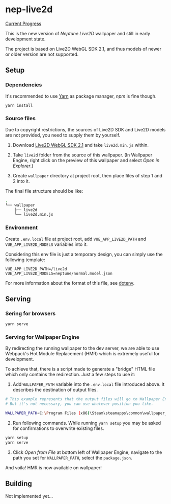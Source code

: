 # nep-live2d

[Current Progress](https://github.com/guansss/nep-live2d/projects/1)

This is the new version of *Neptune Live2D* wallpaper and still in early development state.

The project is based on Live2D WebGL SDK 2.1, and thus models of newer or older version are not supported.

## Setup

### Dependencies

It's recommended to use [Yarn](https://yarnpkg.com) as package manager, *npm* is fine though.

``` sh
yarn install
```

### Source files

Due to copyright restrictions, the sources of Live2D SDK and Live2D models are not provided, you need to supply them by yourself.

1. Download [Live2D WebGL SDK 2.1](http://sites.cybernoids.jp/cubism-sdk2/webgl2-1) and take `live2d.min.js` within.

2. Take `live2d` folder from the source of this wallpaper. (In Wallpaper Engine, right click on the preview of this wallpaper and select *Open in Explorer*.)

3. Create `wallpaper` directory at project root, then place files of step 1 and 2 into it.

The final file structure should be like:

``` sh
.
└── wallpaper
    ├── live2d
    └── live2d.min.js
```

### Environment

Create `.env.local` file at project root, add `VUE_APP_LIVE2D_PATH` and `VUE_APP_LIVE2D_MODELS` variables into it.

Considering this env file is just a temporary design, you can simply use the following template:

```
VUE_APP_LIVE2D_PATH=/live2d
VUE_APP_LIVE2D_MODELS=neptune/normal.model.json
```

For more information about the format of this file, see [dotenv](https://github.com/motdotla/dotenv).

## Serving

### Sering for browsers

``` sh
yarn serve
```

### Serving for Wallpaper Engine

By redirecting the running wallpaper to the dev server, we are able to use Webpack's Hot Module Replacement (HMR) which is extremely useful for development.

To achieve that, there is a script made to generate a "bridge" HTML file which only contains the redirection. Just a few steps to use it:

1. Add `WALLPAPER_PATH` variable into the `.env.local` file introduced above. It describes the destination of output files.

``` sh
# This example represents that the output files will go to Wallpaper Engine's user project directory.
# But it's not necessary, you can use whatever position you like.

WALLPAPER_PATH=C:\Program Files (x86)\Steam\steamapps\common\wallpaper_engine\projects\myprojects\nep-live2d
```

2. Run following commands. While running `yarn setup` you may be asked for confirmations to overwrite existing files.

``` sh
yarn setup
yarn serve
```

3. Click *Open from File* at bottom left of Wallpaper Engine, navigate to the path you set for `WALLPAPER_PATH`, select the `package.json`.

And voila! HMR is now available on wallpaper!

## Building

Not implemented yet...
